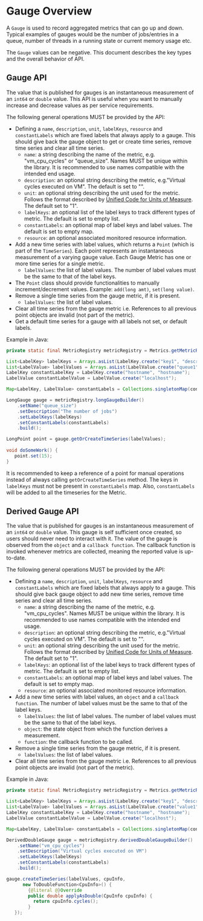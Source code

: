 # Gauge Overview
A `Gauge` is used to record aggregated metrics that can go up and down. Typical examples of gauges would be the number of jobs/entries in a queue,  number of threads in a running state or current memory usage etc.

The `Gauge` values can be negative. This document describes the key types and the overall behavior of API.

## Gauge API

The value that is published for gauges is an instantaneous measurement of an `int64` or `double` value. This API is useful when you want to manually increase and decrease values as per service requirements.

The following general operations MUST be provided by the API:
* Defining a `name`, `description`, `unit`, `labelKeys`, `resource` and `constantLabels` which are fixed labels that always apply to a gauge. This should give back the gauge object to get or create time series, remove time series and clear all time series.
	* `name`: a string describing the name of the metric, e.g. "vm_cpu_cycles" or "queue_size". Names MUST be unique within the library. It is recommended to use names compatible with the intended end usage.
	* `description`: an optional string describing the metric, e.g."Virtual cycles executed on VM". The default is set to "".
	* `unit`: an optional string describing the unit used for the metric. Follows the format described by
[Unified Code for Units of Measure](http://unitsofmeasure.org/ucum.html). The default set to "1".
	* `labelKeys`: an optional list of the label keys to track different types of metric. The default is set to empty list.
	* `constantLabels`: an optional map of label keys and label values. The default is set to empty map.
	* `resource`: an optional associated monitored resource information.
* Add a new time series with label values, which returns a `Point` (which is part of the `TimeSeries`). Each point represents an instantaneous measurement of a varying gauge value. Each Gauge Metric has one or more time series for a single metric.
	* `labelValues`: the list of label values. The number of label values must be the same to that of the label keys.
* The `Point` class should provide functionalities to manually increment/decrement values. Example: `add(long amt)`, `set(long value)`.
* Remove a single time series from the gauge metric, if it is present.
	* `labelValues`: the list of label values.
* Clear all time series from the gauge metric i.e. References to all previous point objects are invalid (not part of the metric).
* Get a default time series for a gauge with all labels not set, or default labels.

Example in Java:
```java
private static final MetricRegistry metricRegistry = Metrics.getMetricRegistry();

List<LabelKey> labelKeys = Arrays.asList(LabelKey.create("key1", "description"));
List<LabelValue> labelValues = Arrays.asList(LabelValue.create("queue1"));
LabelKey constantLabelKey = LabelKey.create("hostname", "hostname");
LabelValue constantLabelValue = LabelValue.create("localhost");

Map<LabelKey, LabelValue> constantLabels = Collections.singletonMap(constantLabelKey, constantLabelValue);

LongGauge gauge = metricRegistry.longGaugeBuilder()
    .setName("queue_size")
    .setDescription("The number of jobs")
    .setLabelKeys(labelKeys)
    .setConstantLabels(constantLabels)
    .build();

LongPoint point = gauge.getOrCreateTimeSeries(labelValues);
 
void doSomeWork() {
   point.set(15);
}
```
It is recommended to keep a reference of a point for manual operations instead of always calling `getOrCreateTimeSeries` method. The keys in `labelKeys` must not be present in `constantLabels` map. Also, `constantLabels` will be added to all the timeseries for the Metric.

## Derived Gauge API

The value that is published for gauges is an instantaneous measurement of an `int64` or `double` value. This gauge is self sufficient once created, so users should never need to interact with it. The value of the gauge is observed from the `object` and a `callback function`. The callback function is invoked whenever metrics are collected, meaning the reported value is up-to-date.

The following general operations MUST be provided by the API:
* Defining a `name`, `description`, `unit`, `labelKeys`, `resource` and `constantLabels` which are fixed labels that always apply to a gauge. This should give back gauge object to add new time series, remove time series and clear all time series.
	* `name`: a string describing the name of the metric, e.g. "vm_cpu_cycles". Names MUST be unique within the library. It is recommended to use names compatible with the intended end usage.
	* `description`: an optional string describing the metric, e.g."Virtual cycles executed on VM". The default is set to "".
	* `unit`: an optional string describing the unit used for the metric. Follows the format described by
[Unified Code for Units of Measure](http://unitsofmeasure.org/ucum.html). The default set to "1".
	* `labelKeys`: an optional list of the label keys to track different types of metric. The default is set to empty list.
	* `constantLabels`: an optional map of label keys and label values. The default is set to empty map.
	* `resource`: an optional associated monitored resource information.
* Add a new time series with label values, an `object` and a `callback function`. The number of label values must be the same to that of the label keys.
	* `labelValues`: the list of label values. The number of label values must be the same to that of the label keys.
	* `object`: the state object from which the function derives a measurement.
	* `function`: the callback function to be called.
* Remove a single time series from the gauge metric, if it is present.
	* `labelValues`: the list of label values.
* Clear all time series from the gauge metric i.e. References to all previous point objects are invalid (not part of the metric).

Example in Java:
```java
private static final MetricRegistry metricRegistry = Metrics.getMetricRegistry();

List<LabelKey> labelKeys = Arrays.asList(LabelKey.create("key1", "description"));
List<LabelValue> labelValues = Arrays.asList(LabelValue.create("value1"));
LabelKey constantLabelKey = LabelKey.create("hostname", "hostname");
LabelValue constantLabelValue = LabelValue.create("localhost");

Map<LabelKey, LabelValue> constantLabels = Collections.singletonMap(constantLabelKey, constantLabelValue);

DerivedDoubleGauge gauge = metricRegistry.derivedDoubleGaugeBuilder()
    .setName("vm_cpu_cycles")
    .setDescription("Virtual cycles executed on VM")
    .setLabelKeys(labelKeys)
    .setConstantLabels(constantLabels)
    .build();

gauge.createTimeSeries(labelValues, cpuInfo,
      new ToDoubleFunction<CpuInfo>() {
        {@literal @}Override
        public double applyAsDouble(CpuInfo cpuInfo) {
          return cpuInfo.cycles();
        }
   });
```
